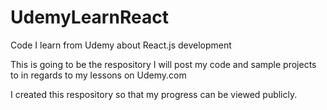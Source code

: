 # UdemyLearnReact
Code I learn from Udemy about React.js development

This is going to be the respository I will post my code and sample projects to in regards to my lessons on Udemy.com

I created this respository so that my progress can be viewed publicly.
